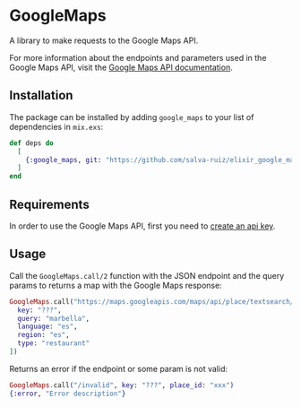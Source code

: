 # GoogleMaps

A library to make requests to the Google Maps API.

For more information about the endpoints and parameters used in the Google Maps
API, visit the [Google Maps API documentation](https://developers.google.com/maps/documentation).

## Installation

The package can be installed by adding `google_maps` to your list of
dependencies in `mix.exs`:

```elixir
def deps do
  [
    {:google_maps, git: "https://github.com/salva-ruiz/elixir_google_maps.git"}
  ]
end
```

## Requirements

In order to use the Google Maps API, first you need to [create an api key](https://developers.google.com/maps/documentation/javascript/get-api-key).

## Usage

Call the `GoogleMaps.call/2` function with the JSON endpoint and the query
params to returns a map with the Google Maps response:

```elixir
GoogleMaps.call("https://maps.googleapis.com/maps/api/place/textsearch/json", [
  key: "???",
  query: "marbella",
  language: "es",
  region: "es",
  type: "restaurant"
])
```

Returns an error if the endpoint or some param is not valid:

```elixir
GoogleMaps.call("/invalid", key: "???", place_id: "xxx")
{:error, "Error description"}
```
